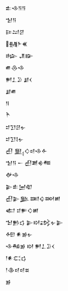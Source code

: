 <div class='block'>
<div class='line'>𒉺𒈾𒀀𒀀</div>
<div class='line'>𒈠𒀀</div>
<div class='line'>𒄿𒁺𒆪</div>
<div class='line'>𒉆𒈨𒌍</div>
<div class='line'>𒈗 𒂗𒅔</div>
<div class='line'>𒌑𒁲𒈾</div>
<div class='line'>𒂍𒁇𒊒 𒋗𒌋</div>
<div class='line'>𒋗𒌑</div>
<div class='line'>𒀀</div>
<div class='line'>𒋻</div>
<div class='line'>𒄑𒋛𒆪𒉡</div>
<div class='line'>𒄑𒋛𒋙𒉡</div>
<div class='line'>𒌷 𒅅𒄭𒁀𒈾𒅆</div>
<div class='line'>𒈠𒀀 𒀸 𒌷𒋢𒄯𒍣</div>
<div class='line'>𒉻𒈾</div>
<div class='line'>𒉌𒉺𒅁𒊏</div>
<div class='line'>𒌷𒉌𒆥𒌅𒌒𒇷𒅖</div>
<div class='line'>𒅗 𒄑𒊓𒄭𒅖</div>
<div class='line'>𒈠𒁖𒌓 𒉌𒊭𒃶𒉡𒉌</div>
<div class='line'>𒅇 𒀭𒂊𒉡</div>
<div class='line'>𒈾𒄀𒂊 𒊭 𒂍𒁇𒊒𒌋</div>
<div class='line'>𒁹𒀭𒀫𒌓</div>
<div class='line'>𒁹𒆠𒁀𒁀𒊺</div>
<div class='line'>𒂊</div>
</div>